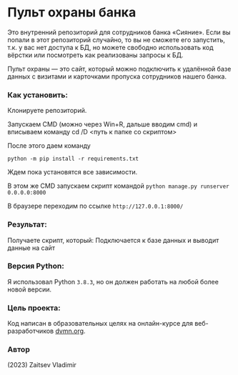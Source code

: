 # Пульт охраны банка

Это внутренний репозиторий для сотрудников банка «Сияние». Если вы попали в
этот репозиторий случайно, то вы не сможете его запустить, т.к. у вас нет
доступа к БД, но можете свободно использовать код вёрстки или посмотреть как
реализованы запросы к БД.

Пульт охраны — это сайт, который можно подключить к удалённой базе данных с
визитами и карточками пропуска сотрудников нашего банка.

### Как установить:
Клонируете репозиторий.

Запускаем CMD (можно через Win+R, дальше вводим cmd) и вписываем команду cd /D <путь к папке со скриптом>

После этого даем команду
```
python -m pip install -r requirements.txt
```
Ждем пока установятся все зависимости.

В этом же CMD запускаем скрипт командой ```python manage.py runserver 0.0.0.0:8000``` 

В браузере переходим по ссылке ```http://127.0.0.1:8000/``` 

### Результат:
Получаете скрипт, который:
Подключается к базе данных
и выводит данные на сайт

### Версия Python: 
Я использовал Python `3.8.3`, но он должен работать на любой более новой версии.

### Цель проекта:
Код написан в образовательных целях на онлайн-курсе для веб-разработчиков [dvmn.org](https://dvmn.org/).

### Автор
(2023) Zaitsev Vladimir
